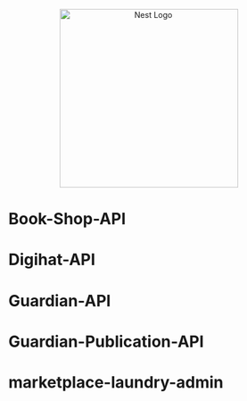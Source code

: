 <p align="center">
  <a href="http://nestjs.com/" target="blank"><img src="https://nestjs.com/img/logo_text.svg" width="320" alt="Nest Logo" /></a>
</p>

# Book-Shop-API
# Digihat-API
# Guardian-API
# Guardian-Publication-API
# marketplace-laundry-admin
